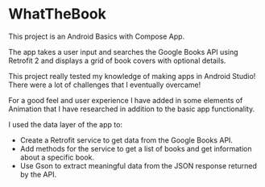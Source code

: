 # WhatTheBook
This project is an Android Basics with Compose App. 

The app takes a user input and searches the Google Books API using Retrofit 2 and displays a grid of book covers with optional details.

This project really tested my knowledge of making apps in Android Studio! There were a lot of challenges that I eventually overcame! 

For a good feel and user experience I have added in some elements of Animation that I have researched in addition to the basic app functionality.


I used the data layer of the app to: 
- Create a Retrofit service to get data from the Google Books API.
- Add methods for the service to get a list of books and get information about a specific book.
- Use Gson to extract meaningful data from the JSON response returned by the API.
